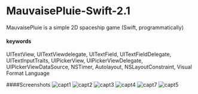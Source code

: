 # MauvaisePluie-Swift-2.1
MauvaisePluie is a simple 2D spaceship game (Swift, programmatically)

#### keywords

UITextView, UITextViewdelegate, UITextField, UITextFieldDelegate, UITextInputTraits, UIPickerView, UIPickerViewDelegate, UIPickerViewDataSource, NSTimer, Autolayout, NSLayoutConstraint, Visual Format Language

####Screenshots
![capt1](https://cloud.githubusercontent.com/assets/13332603/12010915/9506a4bc-acba-11e5-8370-fbb747413ede.png)
![capt2](https://cloud.githubusercontent.com/assets/13332603/12010916/96abe58e-acba-11e5-80c6-87f881336e5f.png)
![capt3](https://cloud.githubusercontent.com/assets/13332603/12010918/9825a1de-acba-11e5-8692-5a8283e7c09a.png)
![capt4](https://cloud.githubusercontent.com/assets/13332603/12010919/99e70d14-acba-11e5-8bbc-87c82c81c785.png)
![capt7](https://cloud.githubusercontent.com/assets/13332603/12010921/a06e921a-acba-11e5-9ad3-a4af66d4e8ba.png)
![capt5](https://cloud.githubusercontent.com/assets/13332603/12010920/9c74c616-acba-11e5-9f5d-9492749e6c9b.png)


